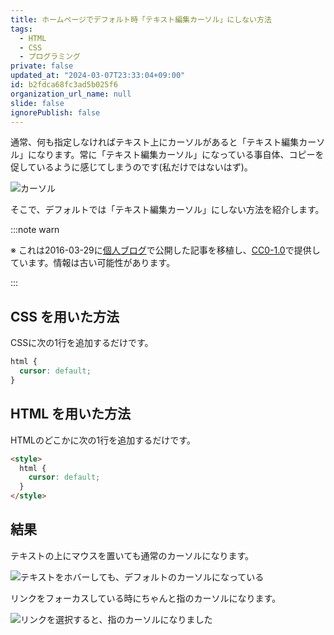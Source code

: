 ```yaml
---
title: ホームページでデフォルト時「テキスト編集カーソル」にしない方法
tags:
  - HTML
  - CSS
  - プログラミング
private: false
updated_at: "2024-03-07T23:33:04+09:00"
id: b2fdca68fc3ad5b025f6
organization_url_name: null
slide: false
ignorePublish: false
---
```


通常、何も指定しなければテキスト上にカーソルがあると「テキスト編集カーソル」になります。常に「テキスト編集カーソル」になっている事自体、コピーを促しているように感じてしまうのです(私だけではないはず)。

![カーソル](https://qiita-image-store.s3.ap-northeast-1.amazonaws.com/0/684999/235ff1c9-eaef-28b1-55c8-0d98d0899009.png)

そこで、デフォルトでは「テキスト編集カーソル」にしない方法を紹介します。

:::note warn

※ これは2016-03-29に[個人ブログ](https://bicstone.me)で公開した記事を移植し、[CC0-1.0](https://creativecommons.org/publicdomain/zero/1.0/deed.ja)で提供しています。情報は古い可能性があります。

:::

## CSS を用いた方法

CSSに次の1行を追加するだけです。

```css
html {
  cursor: default;
}
```

## HTML を用いた方法

HTMLのどこかに次の1行を追加するだけです。

```html
<style>
  html {
    cursor: default;
  }
</style>
```

## 結果

テキストの上にマウスを置いても通常のカーソルになります。

![テキストをホバーしても、デフォルトのカーソルになっている](https://qiita-image-store.s3.ap-northeast-1.amazonaws.com/0/684999/79f0235f-e70c-42e9-578e-bab3da07cd2e.png)

リンクをフォーカスしている時にちゃんと指のカーソルになります。

![リンクを選択すると、指のカーソルになりました](https://qiita-image-store.s3.ap-northeast-1.amazonaws.com/0/684999/735402a5-a9a6-a65f-af59-fa709b904c9e.png)
